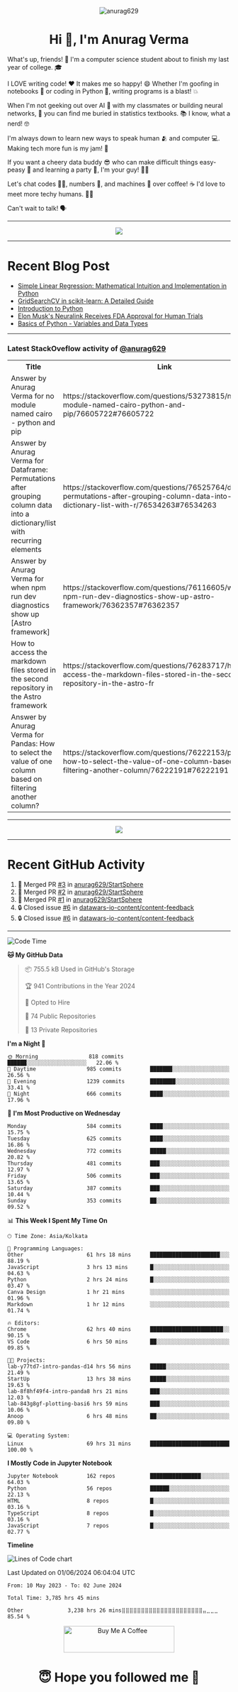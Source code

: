 

<p align="center"> <img src="https://komarev.com/ghpvc/?username=anurag629&label=Profile%20views&color=0e75b6&style=flat" alt="anurag629" /> </p>

<h1 align="center">Hi 👋, I'm Anurag Verma</h1>

What's up, friends! 👋 I'm a computer science student about to finish my last year of college. 🎓

I LOVE writing code! ❤️ It makes me so happy! 😄 Whether I'm goofing in notebooks 📓 or coding in Python 🐍, writing programs is a blast! 💥

When I'm not geeking out over AI 🤖 with my classmates or building neural networks, 🧠 you can find me buried in statistics textbooks. 📚 I know, what a nerd! 🤓

I'm always down to learn new ways to speak human 🫂 and computer 💻. Making tech more fun is my jam! 🍇

If you want a cheery data buddy 😎 who can make difficult things easy-peasy 🥝 and learning a party 🎉, I'm your guy! 🙋‍♂️

Let's chat codes 👨‍💻, numbers 🧮, and machines 🤖 over coffee! ☕ I'd love to meet more techy humans. 💁‍♂️

Can't wait to talk! 🗣️

---

<p align="center">
  <img src="https://spotify-github-profile.vercel.app/api/view.svg?uid=mwvywke3fo2gajpenodnmobfh&cover_image=true&theme=default&show_offline=false&background_color=121212&interchange=false&bar_color=53b14f&bar_color_cover=true">
</p>

---

# Recent Blog Post

<!-- BLOG-POST-LIST:START -->
- [Simple Linear Regression: Mathematical Intuition and Implementation in Python](https://codercops.tech/blog/machine-learning-algorithms/simple-linear-regression-mathematical-intuation)
- [GridSearchCV in scikit-learn: A Detailed Guide](https://codercops.tech/blog/gridsearchcv-in-scikit-learn-a-detailed-guide)
- [Introduction to Python](https://codercops.tech/blog/python-tutorial/introduction-to-python)
- [Elon Musk&#39;s Neuralink Receives FDA Approval for Human Trials](https://codercops.tech/blog/elon-musks-neuralink-receives-fda-approval-for-human-trials)
- [Basics of Python - Variables and Data Types](https://codercops.tech/blog/python-basics-of-python-variables-and-data-types)
<!-- BLOG-POST-LIST:END -->

---

### Latest StackOveflow activity of [@anurag629](https://github.com/anurag629)
<table>
  <tr><th>Title</th><th>Link</th></tr>
  <!-- STACKOVERFLOW:START --><tr><td>Answer by Anurag Verma for no module named cairo - python and pip</td><td>https://stackoverflow.com/questions/53273815/no-module-named-cairo-python-and-pip/76605722#76605722</td></tr><tr><td>Answer by Anurag Verma for Dataframe: Permutations after grouping column data into a dictionary/list with recurring elements</td><td>https://stackoverflow.com/questions/76525764/dataframe-permutations-after-grouping-column-data-into-a-dictionary-list-with-r/76534263#76534263</td></tr><tr><td>Answer by Anurag Verma for when npm run dev diagnostics show up [Astro framework]</td><td>https://stackoverflow.com/questions/76116605/when-npm-run-dev-diagnostics-show-up-astro-framework/76362357#76362357</td></tr><tr><td>How to access the markdown files stored in the second repository in the Astro framework</td><td>https://stackoverflow.com/questions/76283717/how-to-access-the-markdown-files-stored-in-the-second-repository-in-the-astro-fr</td></tr><tr><td>Answer by Anurag Verma for Pandas: How to select the value of one column based on filtering another column?</td><td>https://stackoverflow.com/questions/76222153/pandas-how-to-select-the-value-of-one-column-based-on-filtering-another-column/76222191#76222191</td></tr><!-- STACKOVERFLOW:END -->
</table>

---

<p align="center">
  <img alig src="https://github-profile-trophy.vercel.app/?username=anurag629&theme=onedark&column=-1" />
</p>

---

# Recent GitHub Activity
<!--START_SECTION:activity-->
1. 🎉 Merged PR [#3](https://github.com/anurag629/StartSphere/pull/3) in [anurag629/StartSphere](https://github.com/anurag629/StartSphere)
2. 🎉 Merged PR [#2](https://github.com/anurag629/StartSphere/pull/2) in [anurag629/StartSphere](https://github.com/anurag629/StartSphere)
3. 🎉 Merged PR [#1](https://github.com/anurag629/StartSphere/pull/1) in [anurag629/StartSphere](https://github.com/anurag629/StartSphere)
4. 🔒 Closed issue [#6](https://github.com/datawars-io-content/content-feedback/issues/6) in [datawars-io-content/content-feedback](https://github.com/datawars-io-content/content-feedback)
5. 🔒 Closed issue [#6](https://github.com/datawars-io-content/content-feedback/issues/6) in [datawars-io-content/content-feedback](https://github.com/datawars-io-content/content-feedback)
<!--END_SECTION:activity-->

---

<!--START_SECTION:waka-->
![Code Time](http://img.shields.io/badge/Code%20Time-3%2C764%20hrs%2026%20mins-blue)

**🐱 My GitHub Data** 

> 📦 755.5 kB Used in GitHub's Storage 
 > 
> 🏆 941 Contributions in the Year 2024
 > 
> 💼 Opted to Hire
 > 
> 📜 74 Public Repositories 
 > 
> 🔑 13 Private Repositories 
 > 
**I'm a Night 🦉** 

```text
🌞 Morning                818 commits         ██████░░░░░░░░░░░░░░░░░░░   22.06 % 
🌆 Daytime                985 commits         ███████░░░░░░░░░░░░░░░░░░   26.56 % 
🌃 Evening                1239 commits        ████████░░░░░░░░░░░░░░░░░   33.41 % 
🌙 Night                  666 commits         ████░░░░░░░░░░░░░░░░░░░░░   17.96 % 
```
📅 **I'm Most Productive on Wednesday** 

```text
Monday                   584 commits         ████░░░░░░░░░░░░░░░░░░░░░   15.75 % 
Tuesday                  625 commits         ████░░░░░░░░░░░░░░░░░░░░░   16.86 % 
Wednesday                772 commits         █████░░░░░░░░░░░░░░░░░░░░   20.82 % 
Thursday                 481 commits         ███░░░░░░░░░░░░░░░░░░░░░░   12.97 % 
Friday                   506 commits         ███░░░░░░░░░░░░░░░░░░░░░░   13.65 % 
Saturday                 387 commits         ███░░░░░░░░░░░░░░░░░░░░░░   10.44 % 
Sunday                   353 commits         ██░░░░░░░░░░░░░░░░░░░░░░░   09.52 % 
```


📊 **This Week I Spent My Time On** 

```text
🕑︎ Time Zone: Asia/Kolkata

💬 Programming Languages: 
Other                    61 hrs 18 mins      ██████████████████████░░░   88.19 % 
JavaScript               3 hrs 13 mins       █░░░░░░░░░░░░░░░░░░░░░░░░   04.63 % 
Python                   2 hrs 24 mins       █░░░░░░░░░░░░░░░░░░░░░░░░   03.47 % 
Canva Design             1 hr 21 mins        ░░░░░░░░░░░░░░░░░░░░░░░░░   01.96 % 
Markdown                 1 hr 12 mins        ░░░░░░░░░░░░░░░░░░░░░░░░░   01.74 % 

🔥 Editors: 
Chrome                   62 hrs 40 mins      ███████████████████████░░   90.15 % 
VS Code                  6 hrs 50 mins       ██░░░░░░░░░░░░░░░░░░░░░░░   09.85 % 

🐱‍💻 Projects: 
lab-y77td7-intro-pandas-d14 hrs 56 mins      █████░░░░░░░░░░░░░░░░░░░░   21.49 % 
StartUp                  13 hrs 38 mins      █████░░░░░░░░░░░░░░░░░░░░   19.63 % 
lab-8f8hf49f4-intro-panda8 hrs 21 mins       ███░░░░░░░░░░░░░░░░░░░░░░   12.03 % 
lab-843g8gf-plotting-basi6 hrs 59 mins       ███░░░░░░░░░░░░░░░░░░░░░░   10.06 % 
Anoop                    6 hrs 48 mins       ██░░░░░░░░░░░░░░░░░░░░░░░   09.80 % 

💻 Operating System: 
Linux                    69 hrs 31 mins      █████████████████████████   100.00 % 
```

**I Mostly Code in Jupyter Notebook** 

```text
Jupyter Notebook         162 repos           ████████████████░░░░░░░░░   64.03 % 
Python                   56 repos            ██████░░░░░░░░░░░░░░░░░░░   22.13 % 
HTML                     8 repos             █░░░░░░░░░░░░░░░░░░░░░░░░   03.16 % 
TypeScript               8 repos             █░░░░░░░░░░░░░░░░░░░░░░░░   03.16 % 
JavaScript               7 repos             █░░░░░░░░░░░░░░░░░░░░░░░░   02.77 % 
```



**Timeline**

![Lines of Code chart](https://raw.githubusercontent.com/anurag629/anurag629/main/assets/bar_graph.png)


 Last Updated on 01/06/2024 06:04:04 UTC
<!--END_SECTION:waka-->

<!--START_SECTION:waka-simple-->

```text
From: 10 May 2023 - To: 02 June 2024

Total Time: 3,785 hrs 45 mins

Other              3,238 hrs 26 mins⣿⣿⣿⣿⣿⣿⣿⣿⣿⣿⣿⣿⣿⣿⣿⣿⣿⣿⣿⣿⣿⣤⣀⣀⣀   85.54 %
```

<!--END_SECTION:waka-simple-->

<p align="center"> 
<a href="https://www.buymeacoffee.com/anurag629" target="_blank"><img src="https://cdn.buymeacoffee.com/buttons/default-orange.png" alt="Buy Me A Coffee" height="60" width="250"></a>
</p>


<h1 align="center"> 😇 Hope you followed me 🥰  </h1>
